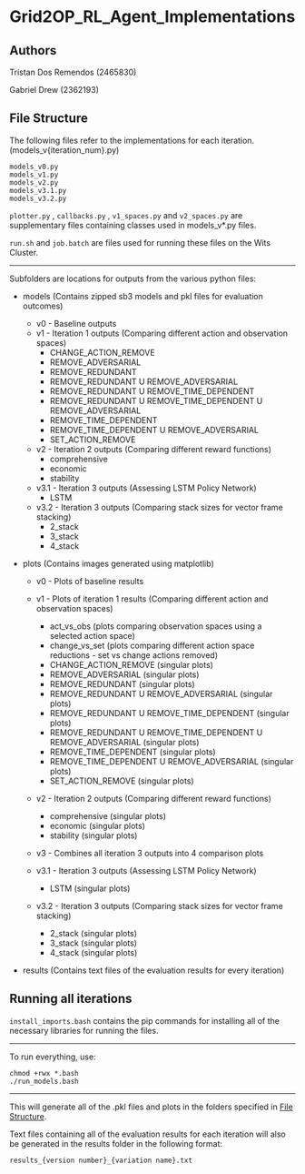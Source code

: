 # Grid2OP_RL_Agent_Implementations

## Authors

Tristan Dos Remendos (2465830)

Gabriel Drew (2362193)

## File Structure

The following files refer to the implementations for each iteration. (models_v{iteration_num}.py)

```
models_v0.py
models_v1.py
models_v2.py
models_v3.1.py
models_v3.2.py
```

`plotter.py` , `callbacks.py` , `v1_spaces.py` and `v2_spaces.py` are supplementary files containing classes used in models_v*.py files.

`run.sh` and `job.batch` are files used for running these files on the Wits Cluster.

---

Subfolders are locations for outputs from the various python files:

* models (Contains zipped sb3 models and pkl files for evaluation outcomes)

  * v0 - Baseline outputs
  * v1 - Iteration 1 outputs (Comparing different action and observation spaces)
    * CHANGE_ACTION_REMOVE
    * REMOVE_ADVERSARIAL
    * REMOVE_REDUNDANT
    * REMOVE_REDUNDANT U REMOVE_ADVERSARIAL
    * REMOVE_REDUNDANT U REMOVE_TIME_DEPENDENT
    * REMOVE_REDUNDANT U REMOVE_TIME_DEPENDENT U REMOVE_ADVERSARIAL
    * REMOVE_TIME_DEPENDENT
    * REMOVE_TIME_DEPENDENT U REMOVE_ADVERSARIAL
    * SET_ACTION_REMOVE
  * v2 - Iteration 2 outputs (Comparing different reward functions)
    * comprehensive
    * economic
    * stability
  * v3.1 - Iteration 3 outputs (Assessing LSTM Policy Network)
    * LSTM
  * v3.2 - Iteration 3 outputs (Comparing stack sizes for vector frame stacking)
    * 2_stack
    * 3_stack
    * 4_stack
* plots (Contains images generated using matplotlib)

  * v0 - Plots of baseline results
  * v1 - Plots of iteration 1 results (Comparing different action and observation spaces)

    * act_vs_obs (plots comparing observation spaces using a selected action space)
    * change_vs_set (plots comparing different action space reductions - set vs change actions removed)
    * CHANGE_ACTION_REMOVE (singular plots)
    * REMOVE_ADVERSARIAL (singular plots)
    * REMOVE_REDUNDANT (singular plots)
    * REMOVE_REDUNDANT U REMOVE_ADVERSARIAL (singular plots)
    * REMOVE_REDUNDANT U REMOVE_TIME_DEPENDENT (singular plots)
    * REMOVE_REDUNDANT U REMOVE_TIME_DEPENDENT U REMOVE_ADVERSARIAL (singular plots)
    * REMOVE_TIME_DEPENDENT (singular plots)
    * REMOVE_TIME_DEPENDENT U REMOVE_ADVERSARIAL (singular plots)
    * SET_ACTION_REMOVE (singular plots)
  * v2 - Iteration 2 outputs (Comparing different reward functions)

    * comprehensive (singular plots)
    * economic (singular plots)
    * stability (singular plots)
  * v3 - Combines all iteration 3 outputs into 4 comparison plots
  * v3.1 - Iteration 3 outputs (Assessing LSTM Policy Network)

    * LSTM (singular plots)
  * v3.2 - Iteration 3 outputs (Comparing stack sizes for vector frame stacking)

    * 2_stack (singular plots)
    * 3_stack (singular plots)
    * 4_stack (singular plots)

* results (Contains text files of the evaluation results for every iteration)
  
## Running all iterations

`install_imports.bash` contains the pip commands for installing all of the necessary libraries for running the files.

---

To run everything, use:

```
chmod +rwx *.bash
./run_models.bash
```

---

This will generate all of the .pkl files and plots in the folders specified in [File Structure](https://github.com/TristanDos/Grid2OP_RL_Agent_Implementations/tree/main?tab=readme-ov-file#file-structure "Specifies directory layout").

Text files containing all of the evaluation results for each iteration will also be generated in the results folder in the following format:

`results_{version number}_{variation name}.txt`
